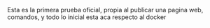 Esta es la primera prueba oficial, propia al publicar una pagina web, comandos, y todo lo inicial esta aca respecto al docker 
